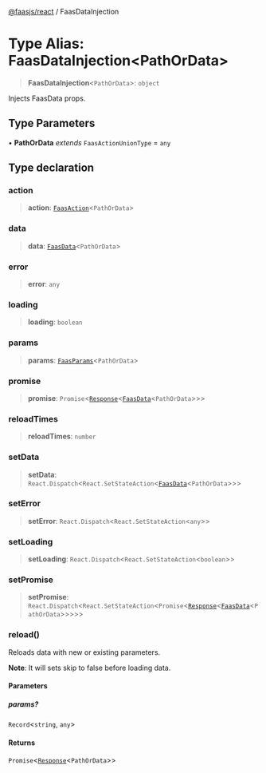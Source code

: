 [@faasjs/react](../README.md) / FaasDataInjection

# Type Alias: FaasDataInjection\<PathOrData\>

> **FaasDataInjection**\<`PathOrData`\>: `object`

Injects FaasData props.

## Type Parameters

• **PathOrData** *extends* `FaasActionUnionType` = `any`

## Type declaration

### action

> **action**: [`FaasAction`](FaasAction.md)\<`PathOrData`\>

### data

> **data**: [`FaasData`](FaasData.md)\<`PathOrData`\>

### error

> **error**: `any`

### loading

> **loading**: `boolean`

### params

> **params**: [`FaasParams`](FaasParams.md)\<`PathOrData`\>

### promise

> **promise**: `Promise`\<[`Response`](../classes/Response.md)\<[`FaasData`](FaasData.md)\<`PathOrData`\>\>\>

### reloadTimes

> **reloadTimes**: `number`

### setData

> **setData**: `React.Dispatch`\<`React.SetStateAction`\<[`FaasData`](FaasData.md)\<`PathOrData`\>\>\>

### setError

> **setError**: `React.Dispatch`\<`React.SetStateAction`\<`any`\>\>

### setLoading

> **setLoading**: `React.Dispatch`\<`React.SetStateAction`\<`boolean`\>\>

### setPromise

> **setPromise**: `React.Dispatch`\<`React.SetStateAction`\<`Promise`\<[`Response`](../classes/Response.md)\<[`FaasData`](FaasData.md)\<`PathOrData`\>\>\>\>\>

### reload()

Reloads data with new or existing parameters.

**Note**: It will sets skip to false before loading data.

#### Parameters

##### params?

`Record`\<`string`, `any`\>

#### Returns

`Promise`\<[`Response`](../classes/Response.md)\<`PathOrData`\>\>
